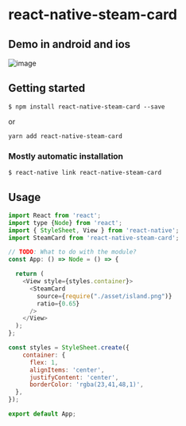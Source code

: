 
# react-native-steam-card

## Demo in android and ios
![image](https://github.com/shangchen0531/poet-liyu/blob/master/image/steam2.gif")

## Getting started

`$ npm install react-native-steam-card --save`

or

`yarn add react-native-steam-card`

### Mostly automatic installation

`$ react-native link react-native-steam-card`

## Usage
```javascript
import React from 'react';
import type {Node} from 'react';
import { StyleSheet, View } from 'react-native';
import SteamCard from 'react-native-steam-card';

// TODO: What to do with the module?
const App: () => Node = () => {

  return (
    <View style={styles.container}>
      <SteamCard 
        source={require("./asset/island.png")}
        ratio={0.65}
      />
    </View>
  );
};

const styles = StyleSheet.create({
    container: {
      flex: 1,
      alignItems: 'center',
      justifyContent: 'center',
      borderColor: 'rgba(23,41,48,1)',
  },
});

export default App;
```
  